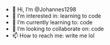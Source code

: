 - 👋 Hi, I’m @Johannes1298
- 👀 I’m interested in: learning to code
- 🌱 I’m currently learning to: code
- 💞️ I’m looking to collaborate on: code
- 📫 How to reach me: write me lol

